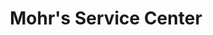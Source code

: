---
title: "Mohr's Service Center"
url: /saratoga-springs/mohrs-service-center/
shop: Autowerkstatt
---